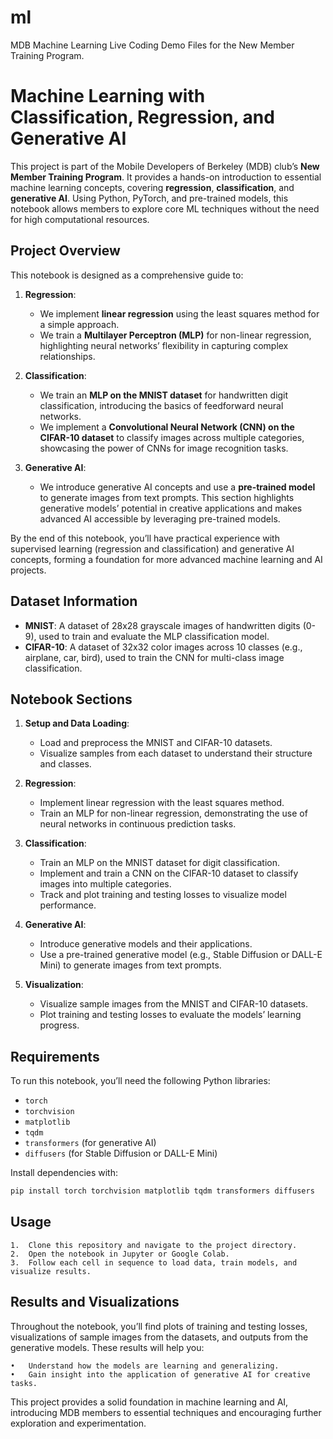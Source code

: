 # ml
MDB Machine Learning Live Coding Demo Files for the New Member Training Program.
# Machine Learning with Classification, Regression, and Generative AI

This project is part of the Mobile Developers of Berkeley (MDB) club’s **New Member Training Program**. It provides a hands-on introduction to essential machine learning concepts, covering **regression**, **classification**, and **generative AI**. Using Python, PyTorch, and pre-trained models, this notebook allows members to explore core ML techniques without the need for high computational resources.

## Project Overview

This notebook is designed as a comprehensive guide to:

1. **Regression**: 
   - We implement **linear regression** using the least squares method for a simple approach.
   - We train a **Multilayer Perceptron (MLP)** for non-linear regression, highlighting neural networks’ flexibility in capturing complex relationships.

2. **Classification**:
   - We train an **MLP on the MNIST dataset** for handwritten digit classification, introducing the basics of feedforward neural networks.
   - We implement a **Convolutional Neural Network (CNN) on the CIFAR-10 dataset** to classify images across multiple categories, showcasing the power of CNNs for image recognition tasks.

3. **Generative AI**:
   - We introduce generative AI concepts and use a **pre-trained model** to generate images from text prompts. This section highlights generative models’ potential in creative applications and makes advanced AI accessible by leveraging pre-trained models.

By the end of this notebook, you’ll have practical experience with supervised learning (regression and classification) and generative AI concepts, forming a foundation for more advanced machine learning and AI projects.

## Dataset Information

- **MNIST**: A dataset of 28x28 grayscale images of handwritten digits (0-9), used to train and evaluate the MLP classification model.
- **CIFAR-10**: A dataset of 32x32 color images across 10 classes (e.g., airplane, car, bird), used to train the CNN for multi-class image classification.

## Notebook Sections

1. **Setup and Data Loading**:
   - Load and preprocess the MNIST and CIFAR-10 datasets.
   - Visualize samples from each dataset to understand their structure and classes.
   
2. **Regression**:
   - Implement linear regression with the least squares method.
   - Train an MLP for non-linear regression, demonstrating the use of neural networks in continuous prediction tasks.

3. **Classification**:
   - Train an MLP on the MNIST dataset for digit classification.
   - Implement and train a CNN on the CIFAR-10 dataset to classify images into multiple categories.
   - Track and plot training and testing losses to visualize model performance.

4. **Generative AI**:
   - Introduce generative models and their applications.
   - Use a pre-trained generative model (e.g., Stable Diffusion or DALL-E Mini) to generate images from text prompts.
   
5. **Visualization**:
   - Visualize sample images from the MNIST and CIFAR-10 datasets.
   - Plot training and testing losses to evaluate the models’ learning progress.

## Requirements

To run this notebook, you’ll need the following Python libraries:

- `torch`
- `torchvision`
- `matplotlib`
- `tqdm`
- `transformers` (for generative AI)
- `diffusers` (for Stable Diffusion or DALL-E Mini)

Install dependencies with:
```bash
pip install torch torchvision matplotlib tqdm transformers diffusers
```

## Usage

	1.	Clone this repository and navigate to the project directory.
	2.	Open the notebook in Jupyter or Google Colab.
	3.	Follow each cell in sequence to load data, train models, and visualize results.

## Results and Visualizations

Throughout the notebook, you’ll find plots of training and testing losses, visualizations of sample images from the datasets, and outputs from the generative models. These results will help you:

	•	Understand how the models are learning and generalizing.
	•	Gain insight into the application of generative AI for creative tasks.

This project provides a solid foundation in machine learning and AI, introducing MDB members to essential techniques and encouraging further exploration and experimentation.

